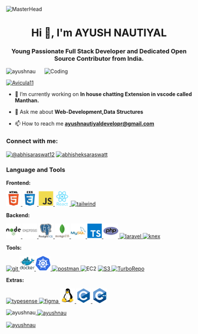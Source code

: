 <!-- ## Todos

1. Authentication.
2. Save the data in the database.
3. Get the data list in the screen.
4. when the list is clicked the list should load.

Things is missed in creating the api.

1. The loan number was not nullable.
2. The status and completed logic was not handled.
3. -->

![MasterHead](https://www.pramukhdigital.com/wp-content/uploads/2018/07/New-PNC-Animated-Banners.gif)

<h1 align="center">Hi 👋, I'm AYUSH NAUTIYAL</h1>
<h3 align="center">Young Passionate Full Stack Developer and Dedicated Open Source Contributor from India.</h3>

<img align="right" alt="Coding" width="400" src="https://i.pinimg.com/originals/54/e3/7d/54e37d8074ebcde1d96c77d7b2a7f310.gif" />
<p align="left"> <img src="https://komarev.com/ghpvc/?username=ayushnau&label=Profile%20views&color=0e75b6&style=flat" alt="ayushnau" /> </p>

<p align="left"> <a href="https://x.com/Avicula11" target="blank"><img src="https://img.shields.io/twitter/follow/Avicula11?logo=twitter&style=for-the-badge" alt="Avicula11" /></a> </p>

- 🔭 I’m currently working on **In house chatting Extension in vscode called Manthan.**

- 💬 Ask me about **Web-Development,Data Structures**

- 📫 How to reach me **ayushnautiyaldevelopr@gmail.com**

<h3 align="left">Connect with me:</h3>
<p align="left">
<a href="https://twitter.com/Aviculla11" target="blank"><img align="center" src="https://raw.githubusercontent.com/rahuldkjain/github-profile-readme-generator/master/src/images/icons/Social/twitter.svg" alt="@abhisaraswat12" height="30" width="40" /></a>
<a href="https://linkedin.com/in/ayush-nautiyal-947266177" target="blank"><img align="center" src="https://raw.githubusercontent.com/rahuldkjain/github-profile-readme-generator/master/src/images/icons/Social/linked-in-alt.svg" alt="abhisheksaraswatt" height="30" width="40" /></a>
</p>

<h3 align="left">Language and Tools</h3>

**Frontend:**

<p align="left">
  <a href="https://www.w3.org/html/" target="_blank" rel="noreferrer">
    <img src="https://raw.githubusercontent.com/devicons/devicon/master/icons/html5/html5-original-wordmark.svg" alt="html5" width="40" height="40"/>
  </a>
  <a href="https://www.w3schools.com/css/" target="_blank" rel="noreferrer">
    <img src="https://raw.githubusercontent.com/devicons/devicon/master/icons/css3/css3-original-wordmark.svg" alt="css3" width="40" height="40"/>
  </a>
  <a href="https://developer.mozilla.org/en-US/docs/Web/JavaScript" target="_blank" rel="noreferrer">
    <img src="https://raw.githubusercontent.com/devicons/devicon/master/icons/javascript/javascript-original.svg" alt="javascript" width="40" height="40"/>
  </a>
  <a href="https://reactjs.org/" target="_blank" rel="noreferrer">
    <img src="https://raw.githubusercontent.com/devicons/devicon/master/icons/react/react-original-wordmark.svg" alt="react" width="40" height="40"/>
  </a>
  <a href="https://tailwindcss.com/" target="_blank" rel="noreferrer">
    <img src="https://www.vectorlogo.zone/logos/tailwindcss/tailwindcss-icon.svg" alt="tailwind" width="40" height="40"/>
  </a>
</p>

**Backend:**

<p align="left">
  <a href="https://nodejs.org" target="_blank" rel="noreferrer">
    <img src="https://raw.githubusercontent.com/devicons/devicon/master/icons/nodejs/nodejs-original-wordmark.svg" alt="nodejs" width="40" height="40"/>
  </a>
  <a href="https://expressjs.com" target="_blank" rel="noreferrer">
    <img src="https://raw.githubusercontent.com/devicons/devicon/master/icons/express/express-original-wordmark.svg" alt="express" width="40" height="40"/>
  </a>
  <a href="https://www.postgresql.org" target="_blank" rel="noreferrer">
    <img src="https://raw.githubusercontent.com/devicons/devicon/master/icons/postgresql/postgresql-original-wordmark.svg" alt="postgresql" width="40" height="40"/>
  </a>
  <a href="https://www.mongodb.com/" target="_blank" rel="noreferrer">
    <img src="https://raw.githubusercontent.com/devicons/devicon/master/icons/mongodb/mongodb-original-wordmark.svg" alt="mongodb" width="40" height="40"/>
  </a>
  <a href="https://www.mysql.com/" target="_blank" rel="noreferrer">
    <img src="https://raw.githubusercontent.com/devicons/devicon/master/icons/mysql/mysql-original-wordmark.svg" alt="mysql" width="40" height="40"/>
  </a>
  <a href="https://www.typescriptlang.org/" target="_blank" rel="noreferrer">
    <img src="https://raw.githubusercontent.com/devicons/devicon/master/icons/typescript/typescript-original.svg" alt="typescript" width="40" height="40"/>
  </a>
  <a href="https://www.php.net/" target="_blank" rel="noreferrer">
  <img src="https://raw.githubusercontent.com/devicons/devicon/master/icons/php/php-original.svg" alt="php" width="40" height="40"/>
</a>
<a href="https://laravel.com/" target="_blank" rel="noreferrer">
  <img src="https://encrypted-tbn0.gstatic.com/images?q=tbn:ANd9GcR3vwU7efuJxdNucyFryTiHK-CO6EbQJKhkxiLnC0ZDUg&s" alt="laravel" width="80" height="40"/>
</a>
<a href="https://knexjs.org" target="_blank" rel="noreferrer">
  <img src="https://knexjs.org/knex-logo.png" alt="knex" width="40" height="40"/>
</a>

  </a>
</p>

**Tools:**

<p align="left">
  <a href="https://git-scm.com/" target="_blank" rel="noreferrer">
    <img src="https://www.vectorlogo.zone/logos/git-scm/git-scm-icon.svg" alt="git" width="40" height="40"/>
  </a>
  <a href="https://www.docker.com/" target="_blank" rel="noreferrer">
    <img src="https://raw.githubusercontent.com/devicons/devicon/master/icons/docker/docker-original-wordmark.svg" alt="docker" width="40" height="40"/>
  </a>
  <a href="https://kubernetes.io/" target="_blank" rel="noreferrer">
    <img src="https://raw.githubusercontent.com/devicons/devicon/master/icons/kubernetes/kubernetes-plain.svg" alt="kubernetes" width="40" height="40"/>
  </a>
  <a href="https://postman.com" target="_blank" rel="noreferrer">
    <img src="https://www.vectorlogo.zone/logos/getpostman/getpostman-icon.svg" alt="postman" width="40" height="40"/>
  </a>

  <img src="https://cdn.iconscout.com/icon/free/png-256/amazon-ec2-1869025-1583149.png" alt="EC2" width="40" height="40"/>

<a href="https://aws.amazon.com/s3/" target="_blank" rel="noreferrer">
  <img src="https://encrypted-tbn0.gstatic.com/images?q=tbn:ANd9GcQ-EEMSWKJSlG5u-YVnAYAJtooBoc4pmKiBVA&s" alt="S3" width="40" height="40"/>
</a>

<a href="https://turbo.build" target="_blank" rel="noreferrer">
  <img src="https://turbo.build/images/docs/repo/repo-hero-logo-dark.svg" alt="TurboRepo" width="40" height="40"/>
</a>

</p>

**Extras:**

<p align="left">
 
  <a href="https://typesense.org/docs/" target="_blank" rel="noreferrer">
    <img src="https://media.licdn.com/dms/image/C560BAQFjzWYkOWl0tQ/company-logo_200_200/0/1630640382312/typesense_logo?e=2147483647&v=beta&t=UMJQ_4mI5NbBpxrpyubqAiSQDNft6OFtK0s2xQopRkA" alt="typesense" width="40" height="40"/>
  </a>
  <a href="https://www.figma.com/" target="_blank" rel="noreferrer">
    <img src="https://www.vectorlogo.zone/logos/figma/figma-icon.svg" alt="figma" width="40" height="40"/>
  </a>
  <a href="https://www.linux.org/" target="_blank" rel="noreferrer">
    <img src="https://raw.githubusercontent.com/devicons/devicon/master/icons/linux/linux-original.svg" alt="linux" width="40" height="40"/>
    
  </a>
 <a href="https://www.cprogramming.com/" target="_blank" rel="noreferrer">
    <img src="https://raw.githubusercontent.com/devicons/devicon/master/icons/c/c-original.svg" alt="c" width="40" height="40"/>
  </a>
  <a href="https://www.w3schools.com/cpp/" target="_blank" rel="noreferrer">
    <img src="https://raw.githubusercontent.com/devicons/devicon/master/icons/cplusplus/cplusplus-original.svg" alt="cplusplus" width="40" height="40"/>
 </p>

<p><img align="left" src="https://github-readme-stats.vercel.app/api/top-langs?username=ayushnau&show_icons=true&locale=en&layout=compact" alt="ayushnau" /></p>

<p>&nbsp;<img align="center" src="https://github-readme-stats.vercel.app/api?username=ayushnau&show_icons=true&locale=en" alt="ayushnau" /></p>

<p><img align="center" src="https://github-readme-streak-stats.herokuapp.com/?user=ayushnau&" alt="ayushnau" /></p>
